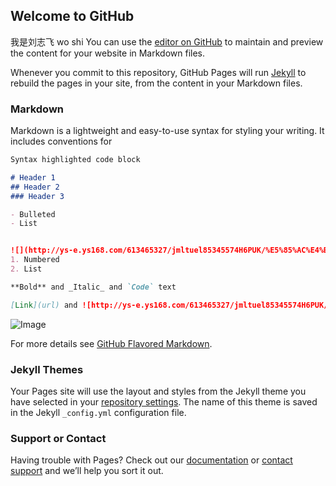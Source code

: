 ## Welcome to GitHub 
我是刘志飞 wo shi 
You can use the [editor on GitHub](https://github.com/zhifeiLiuHi/zhifeiLiuHi.github.io/edit/master/README.md) to maintain and preview the content for your website in Markdown files.

Whenever you commit to this repository, GitHub Pages will run [Jekyll](https://jekyllrb.com/) to rebuild the pages in your site, from the content in your Markdown files.

### Markdown

Markdown is a lightweight and easy-to-use syntax for styling your writing. It includes conventions for

```markdown
Syntax highlighted code block

# Header 1
## Header 2
### Header 3

- Bulleted
- List


![](http://ys-e.ys168.com/613465327/jmltuel85345574H6PUK/%E5%85%AC%E4%BC%97%E5%8F%B7%E4%BA%8C%E7%BB%B4%E7%A0%81.jpg)
1. Numbered
2. List

**Bold** and _Italic_ and `Code` text

[Link](url) and ![http://ys-e.ys168.com/613465327/jmltuel85345574H6PUK/%E5%85%AC%E4%BC%97%E5%8F%B7%E4%BA%8C%E7%BB%B4%E7%A0%81.jpg](src)
```

![Image](src)

For more details see [GitHub Flavored Markdown](https://guides.github.com/features/mastering-markdown/).

### Jekyll Themes

Your Pages site will use the layout and styles from the Jekyll theme you have selected in your [repository settings](https://github.com/zhifeiLiuHi/zhifeiLiuHi.github.io/settings). The name of this theme is saved in the Jekyll `_config.yml` configuration file.

### Support or Contact

Having trouble with Pages? Check out our [documentation](https://help.github.com/categories/github-pages-basics/) or [contact support](https://github.com/contact) and we’ll help you sort it out.
